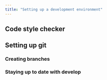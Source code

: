 ```yaml
---
title: "Setting up a development environment"
---
```


## Code style checker

## Setting up git

### Creating branches

### Staying up to date with develop
